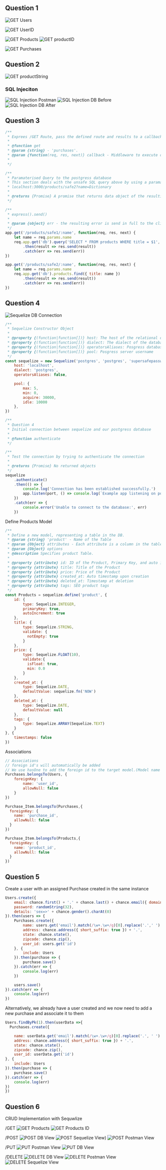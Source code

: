 ## Question 1
![GET Users](https://github.com/Ciaran-OBrien/Enterprise-Application-Development/blob/master/Lab%201/Images/Massive/getUsers.png)

![GET UserID](https://github.com/Ciaran-OBrien/Enterprise-Application-Development/blob/master/Lab%201/Images/Massive/getUserID.png)

![GET Products](https://github.com/Ciaran-OBrien/Enterprise-Application-Development/blob/master/Lab%201/Images/Massive/getProducts.png)
![GET productID](https://github.com/Ciaran-OBrien/Enterprise-Application-Development/blob/master/Lab%201/Images/Massive/getProductID.png)

![GET Purchases](https://github.com/Ciaran-OBrien/Enterprise-Application-Development/blob/master/Lab%201/Images/Massive/getPurchases.png)



## Question 2
![GET productString](https://github.com/Ciaran-OBrien/Enterprise-Application-Development/blob/master/Lab%201/Images/Massive/getProductString.png)

### SQL Injeciton
![SQL Injection Postman](https://github.com/Ciaran-OBrien/Enterprise-Application-Development/blob/master/Lab%201/Images/SQL_Bad_Injeciton/SQLInjectionDELETEUser.png)
![SQL Injection DB Before](https://github.com/Ciaran-OBrien/Enterprise-Application-Development/blob/master/Lab%201/Images/SQL_Bad_Injeciton/SQLInjectionBefore.png)
![SQL Injection DB After](https://github.com/Ciaran-OBrien/Enterprise-Application-Development/blob/master/Lab%201/Images/SQL_Bad_Injeciton/SQLInjectionAfter.png)


## Question 3

``` javascript
/**
 * Exprees /GET Route, pass the defined route and results to a callback function.
 *
 * @function get
 * @param {string} - 'purchases'.
 * @param {function(req, res, next)} callback - Middleware to execute on get requests to this api
 * 
 */

/**
 * Paramaterised Query to the postgress database
 * This section deals with the unsafe SQL query above by using a paramaterised Query
 * localhost:3000/products/safe2?name=Dictionary
 * 
 * @returns {Promise} A promise that returns data object of the resulting psql query if resolved
 */

/**
 * express().send()
 * 
 * @param {object} err - the resulting error is send in full to the client
 */
app.get('/products/safe1/:name', function(req, res, next) {
    let name = req.params.name
    req.app.get('db').query('SELECT * FROM products WHERE title = $1', [name])
        .then(result => res.send(result))
        .catch(err => res.send(err))
})
```


``` javascript
app.get('/products/safe2/:name', function(req, res, next) {
    let name = req.params.name
    req.app.get('db').products.find({ title: name })
        .then(result => res.send(result))
        .catch(err => res.send(err))
})
```


## Question 4
![Sequelize DB Connection](https://github.com/Ciaran-OBrien/Enterprise-Application-Development/blob/master/Lab%201/Images/SequelizeConnection.png)

``` javascript 
/**
 * Sequelize Constructor Object
 *
 * @property {(function|function[])} host: The host of the relational database.
 * @property {(function|function[])} dialect: The dialect of the database you are connecting to. One of mysql, postgres, sqlite and mssql.
 * @property {(function|function[])} operatorsAliases: Posgress database name
 * @property {(function|function[])} pool: Posgress server username
 */
const sequelize = new Sequelize('postgres', 'postgres', 'supersafepassword', {
    host: 'localhost',
    dialect: 'postgres',
    operatorsAliases: false,

    pool: {
        max: 5,
        min: 0,
        acquire: 30000,
        idle: 10000
    },
})
```

``` javascript 
/**
 * Question 4
 * Initial connection between sequelize and our postgress database
 *
 * @function authenticate 
 */

/**
 * Test the connection by trying to authenticate the connection
 * 
 * @returns {Promise} No returned objects
 */
sequelize
    .authenticate()
    .then(() => {
        console.log('Connection has been established successfully.')
        app.listen(port, () => console.log(`Example app listening on port ${port}!`))
    })
    .catch(err => {
        console.error('Unable to connect to the database:', err)
    })
```

Define Products Model

``` javascript
/**
 * Define a new model, representing a table in the DB.
 * @param {string} 'product' - Name of the Table
 * @param {Object} attributes - Each attribute is a column in the table
 * @param {Object} options 
 * @description Specifies product Table.
 * 
 * @property {attribute} id: ID of the Product, Primary Key, and auto increment
 * @property {attribute} title: Title of the Product
 * @property {attribute} price: Price of the Product
 * @property {attribute} created_at: Auto timestamp upon creation
 * @property {attribute} deleted_at: Timestamp at deletion
 * @property {attribute} tags: SEO product tags
 */
const Products = sequelize.define('product', {
    id: {
        type: Sequelize.INTEGER,
        primaryKey: true,
        autoIncrement: true
    },
    title: {
        type: Sequelize.STRING,
        validate: {
          notEmpty: true
        }
    },
    price: {
        type: Sequelize.FLOAT(10),
        validate:{
          isFloat: true,
          min: 0.0
        }
    },
    created_at: {
        type: Sequelize.DATE,
        defaultValue: sequelize.fn('NOW')
    },
    deleted_at: {
        type: Sequelize.DATE,
        defaultValue: null
    },
    tags: {
        type: Sequelize.ARRAY(Sequelize.TEXT)
    }
}, {
    timestamps: false
})
```

Associations

``` javascript 
// Associations
// foreign id's will automatically be added
// We use hasOne to add the foreign id to the target model.(Model name before full-stop)
Purchases.belongsTo(Users, {
    foreignKey: {
        name: 'user_id',
        allowNull: false
    }
})

Purchase_Item.belongsTo(Purchases,{
  foreignKey: {
    name: 'purchase_id',
    allowNull: false
  }
})

Purchase_Item.belongsTo(Products,{
  foreignKey: {
    name: 'product_id',
    allowNull: false
  }
})
```

## Question 5 
Create a user with an assigned Purchase created in the same instance 

``` javascript
Users.create({
    email: chance.first() + '.' + chance.last() + chance.email({ domain: 'gmail.com' }),
    password: randomString(32),
    details: 'sex=>' + chance.gender().charAt(0)
}).then(users => {
    Purchases.create({
        name: users.get('email').match(/\w+.\w+/g)[0].replace('.',' '),
        address: chance.address({ short_suffix: true }) + '.',
        state: chance.state(),
        zipcode: chance.zip(),
        user_id: users.get('id')
    }, {
        include: Users
    }).then(purchase => {
        purchase.save()
    }).catch(err => {
        console.log(err)
    })

    users.save()
}).catch(err => {
    console.log(err)
})
```

Alternatively, we already have a user created and we now need to add a new purchase and associate it to them
``` javascript
Users.findByPk(1).then(userData =>{
  Purchases.create({

    name: userData.get('email').match(/\w+.\w+/g)[0].replace('.', ' '),
    address: chance.address({ short_suffix: true }) + '.',
    state: chance.state(),
    zipcode: chance.zip(),
    user_id: userData.get('id')
}, {
    include: Users
}).then(purchase => {
    purchase.save()
}).catch(err => {
    console.log(err)
})
})
```

## Question 6
CRUD Implementation with Sequwlize 

/GET
![GET Products](https://github.com/Ciaran-OBrien/Enterprise-Application-Development/blob/master/Lab%201/Images/Sequelize_GET/Screenshot%20(17).png)
![GET Products ID](https://github.com/Ciaran-OBrien/Enterprise-Application-Development/blob/master/Lab%201/Images/Sequelize_GET/Screenshot%20(18).png)

/POST
![POST DB View](https://github.com/Ciaran-OBrien/Enterprise-Application-Development/blob/master/Lab%201/Images/Sequelize_POST/Screenshot%20(21).png)
![POST Sequelize View)](https://github.com/Ciaran-OBrien/Enterprise-Application-Development/blob/master/Lab%201/Images/Sequelize_POST/Screenshot%20(20).png)
![POST Postman View](https://github.com/Ciaran-OBrien/Enterprise-Application-Development/blob/master/Lab%201/Images/Sequelize_POST/Screenshot%20(19).png)

/PUT
![PUT Postman View](https://github.com/Ciaran-OBrien/Enterprise-Application-Development/blob/master/Lab%201/Images/Sequelize_PUT/PUT_PostMan_View.png)
![PUT DB View](https://github.com/Ciaran-OBrien/Enterprise-Application-Development/blob/master/Lab%201/Images/Sequelize_PUT/PUT__DB_View.png)

/DELETE
![DELETE DB View](https://github.com/Ciaran-OBrien/Enterprise-Application-Development/blob/master/Lab%201/Images/Sequelize_DELETE/DELETE_DB_View.png)
![DELETE Postman View](https://github.com/Ciaran-OBrien/Enterprise-Application-Development/blob/master/Lab%201/Images/Sequelize_DELETE/DELETE_PostMan.png)
![DELETE Sequelize View](https://github.com/Ciaran-OBrien/Enterprise-Application-Development/blob/master/Lab%201/Images/Sequelize_DELETE/DELETE_DB_View.png)
